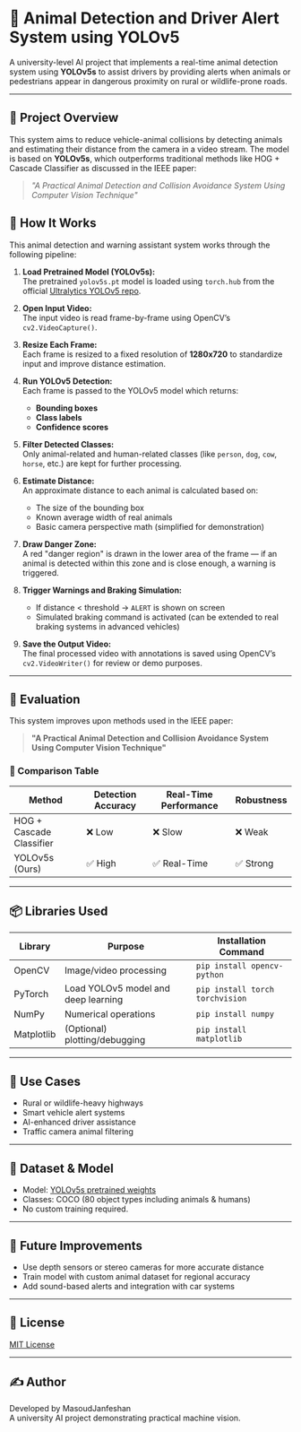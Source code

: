 # 🐾 Animal Detection and Driver Alert System using YOLOv5

A university-level AI project that implements a real-time animal detection system using **YOLOv5s** to assist drivers by providing alerts when animals or pedestrians appear in dangerous proximity on rural or wildlife-prone roads.

---

## 📌 Project Overview

This system aims to reduce vehicle-animal collisions by detecting animals and estimating their distance from the camera in a video stream. The model is based on **YOLOv5s**, which outperforms traditional methods like HOG + Cascade Classifier as discussed in the IEEE paper:

> _"A Practical Animal Detection and Collision Avoidance System Using Computer Vision Technique"_

## 🚀 How It Works

This animal detection and warning assistant system works through the following pipeline:

1. **Load Pretrained Model (YOLOv5s):**  
   The pretrained `yolov5s.pt` model is loaded using `torch.hub` from the official [Ultralytics YOLOv5 repo](https://github.com/ultralytics/yolov5).

2. **Open Input Video:**  
   The input video is read frame-by-frame using OpenCV’s `cv2.VideoCapture()`.

3. **Resize Each Frame:**  
   Each frame is resized to a fixed resolution of **1280x720** to standardize input and improve distance estimation.

4. **Run YOLOv5 Detection:**  
   Each frame is passed to the YOLOv5 model which returns:
   - **Bounding boxes**
   - **Class labels**
   - **Confidence scores**

5. **Filter Detected Classes:**  
   Only animal-related and human-related classes (like `person`, `dog`, `cow`, `horse`, etc.) are kept for further processing.

6. **Estimate Distance:**  
   An approximate distance to each animal is calculated based on:
   - The size of the bounding box
   - Known average width of real animals
   - Basic camera perspective math (simplified for demonstration)

7. **Draw Danger Zone:**  
   A red "danger region" is drawn in the lower area of the frame — if an animal is detected within this zone and is close enough, a warning is triggered.

8. **Trigger Warnings and Braking Simulation:**  
   - If distance < threshold → `ALERT` is shown on screen  
   - Simulated braking command is activated (can be extended to real braking systems in advanced vehicles)

9. **Save the Output Video:**  
   The final processed video with annotations is saved using OpenCV’s `cv2.VideoWriter()` for review or demo purposes.

---

## 🧪 Evaluation

This system improves upon methods used in the IEEE paper:

> **"A Practical Animal Detection and Collision Avoidance System Using Computer Vision Technique"**

### 🔬 Comparison Table

| Method                   | Detection Accuracy | Real-Time Performance | Robustness |
|--------------------------|--------------------|------------------------|------------|
| HOG + Cascade Classifier | ❌ Low             | ❌ Slow                | ❌ Weak     |
| YOLOv5s (Ours)           | ✅ High            | ✅ Real-Time           | ✅ Strong   |

---

## 📦 Libraries Used

| Library    | Purpose                                    | Installation Command              |
|------------|--------------------------------------------|-----------------------------------|
| OpenCV     | Image/video processing                     | `pip install opencv-python`       |
| PyTorch    | Load YOLOv5 model and deep learning        | `pip install torch torchvision`   |
| NumPy      | Numerical operations                       | `pip install numpy`               |
| Matplotlib | (Optional) plotting/debugging              | `pip install matplotlib`          |

---

## 🧠 Use Cases

- Rural or wildlife-heavy highways  
- Smart vehicle alert systems  
- AI-enhanced driver assistance  
- Traffic camera animal filtering

---

## 📁 Dataset & Model

- Model: [YOLOv5s pretrained weights](https://github.com/ultralytics/yolov5/releases)
- Classes: COCO (80 object types including animals & humans)
- No custom training required.

---

## 🤖 Future Improvements

- Use depth sensors or stereo cameras for more accurate distance
- Train model with custom animal dataset for regional accuracy
- Add sound-based alerts and integration with car systems

---

## 📄 License

[MIT License](LICENSE)

---

## ✍️ Author

Developed by MasoudJanfeshan  
A university AI project demonstrating practical machine vision.



